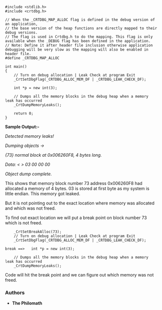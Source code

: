 ```
#include <stdlib.h>
#include <crtdbg.h>

// When the _CRTDBG_MAP_ALLOC flag is defined in the debug version of an application,
// the base version of the heap functions are directly mapped to their debug versions.
// The flag is used in Crtdbg.h to do the mapping. This flag is only available when the _DEBUG flag has been defined in the application.
// Note: Define it after header file inclusion otherwise application debugging will be very slow as the mapping will also be enabled in header file.
#define _CRTDBG_MAP_ALLOC

int main()
{
    // Turn on debug allocation | Leak Check at program Exit
    _CrtSetDbgFlag(_CRTDBG_ALLOC_MEM_DF | _CRTDBG_LEAK_CHECK_DF);

    int *p = new int(3);

    // Dumps all the memory blocks in the debug heap when a memory leak has occurred
    _CrtDumpMemoryLeaks();

    return 0;
}
```

**Sample Output:-** 

  *Detected memory leaks!*
  
  *Dumping objects ->*
  
  *{73} normal block at 0x006260F8, 4 bytes long.*
  
  *Data: <    > 03 00 00 00*
  
  *Object dump complete.*

This shows that memory block number 73 address 0x006260F8 had allocated a memory of 4 bytes.
03 is stored at first byte as my system is little endian.
This memory got leaked.

But it is not pointing out to the exact location where memory was allocated and which was not freed.

To find out exact location we will put a break point on block number 73 which is not freed.

```
    _CrtSetBreakAlloc(73);
    // Turn on debug allocation | Leak Check at program Exit
    _CrtSetDbgFlag(_CRTDBG_ALLOC_MEM_DF | _CRTDBG_LEAK_CHECK_DF);

break ==>   int *p = new int(3);

    // Dumps all the memory blocks in the debug heap when a memory leak has occurred
    _CrtDumpMemoryLeaks();
```

Code will hit the break point and we can figure out which memory was not freed.

### Authors

* **The Philomath**
